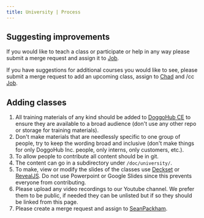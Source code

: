 ```yaml
---
title: University | Process
---
```


## Suggesting improvements

If you would like to teach a class or participate or help in any way please
submit a merge request and assign it to [Job](https://doggohub.com/u/JobV).

If you have suggestions for additional courses you would like to see,
please submit a merge request to add an upcoming class, assign to
[Chad](https://doggohub.com/u/chadmalchow) and /cc [Job](https://doggohub.com/u/JobV).

## Adding classes

1. All training materials of any kind should be added to [DoggoHub CE](https://doggohub.com/doggohub-org/doggohub-ce/)
   to ensure they are available to a broad audience (don't use any other repo or
   storage for training materials).
1. Don't make materials that are needlessly specific to one group of people, try
   to keep the wording broad and inclusive (don't make things for only DoggoHub Inc.
   people, only interns, only customers, etc.).
1. To allow people to contribute all content should be in git.
1. The content can go in a subdirectory under `/doc/university/`.
1. To make, view or modify the slides of the classes use [Deckset](http://www.decksetapp.com/)
   or [RevealJS](http://lab.hakim.se/reveal-js/). Do not use Powerpoint or Google
   Slides since this prevents everyone from contributing.
1. Please upload any video recordings to our Youtube channel. We prefer them to
   be public, if needed they can be unlisted but if so they should be linked from
   this page.
1. Please create a merge request and assign to [SeanPackham](https://doggohub.com/u/SeanPackham).
